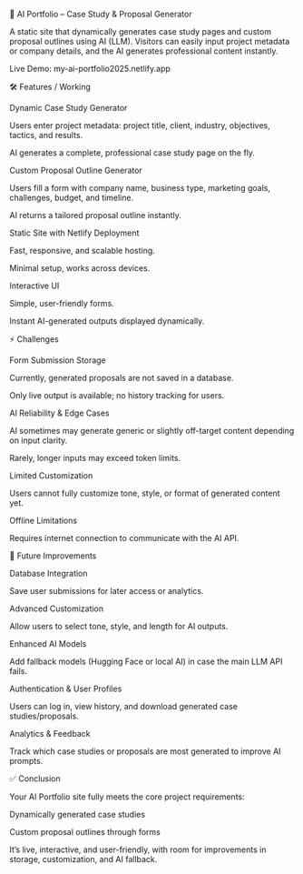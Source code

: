 🌟 AI Portfolio – Case Study & Proposal Generator

A static site that dynamically generates case study pages and custom proposal outlines using AI (LLM). Visitors can easily input project metadata or company details, and the AI generates professional content instantly.

Live Demo: my-ai-portfolio2025.netlify.app

🛠 Features / Working

Dynamic Case Study Generator

Users enter project metadata: project title, client, industry, objectives, tactics, and results.

AI generates a complete, professional case study page on the fly.

Custom Proposal Outline Generator

Users fill a form with company name, business type, marketing goals, challenges, budget, and timeline.

AI returns a tailored proposal outline instantly.

Static Site with Netlify Deployment

Fast, responsive, and scalable hosting.

Minimal setup, works across devices.

Interactive UI

Simple, user-friendly forms.

Instant AI-generated outputs displayed dynamically.

⚡ Challenges 

Form Submission Storage

Currently, generated proposals are not saved in a database.

Only live output is available; no history tracking for users.

AI Reliability & Edge Cases

AI sometimes may generate generic or slightly off-target content depending on input clarity.

Rarely, longer inputs may exceed token limits.

Limited Customization

Users cannot fully customize tone, style, or format of generated content yet.

Offline Limitations

Requires internet connection to communicate with the AI API.

🚀 Future Improvements

Database Integration

Save user submissions for later access or analytics.

Advanced Customization

Allow users to select tone, style, and length for AI outputs.

Enhanced AI Models

Add fallback models (Hugging Face or local AI) in case the main LLM API fails.

Authentication & User Profiles

Users can log in, view history, and download generated case studies/proposals.

Analytics & Feedback

Track which case studies or proposals are most generated to improve AI prompts.

✅ Conclusion

Your AI Portfolio site fully meets the core project requirements:

Dynamically generated case studies

Custom proposal outlines through forms

It’s live, interactive, and user-friendly, with room for improvements in storage, customization, and AI fallback.
